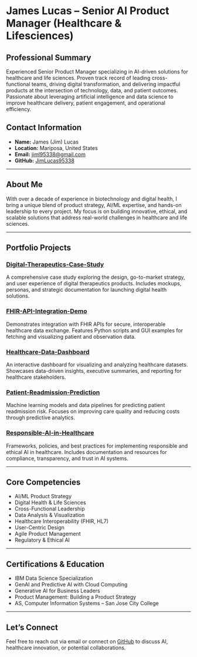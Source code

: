 # James Lucas – Senior AI Product Manager (Healthcare & Lifesciences)

## Professional Summary
Experienced Senior Product Manager specializing in AI-driven solutions for healthcare and life sciences. Proven track record of leading cross-functional teams, driving digital transformation, and delivering impactful products at the intersection of technology, data, and patient outcomes. Passionate about leveraging artificial intelligence and data science to improve healthcare delivery, patient engagement, and operational efficiency.

## Contact Information
- **Name:** James (Jim) Lucas
- **Location:** Mariposa, United States
- **Email:** jiml95338@gmail.com
- **GitHub:** [JimLucas95338](https://github.com/JimLucas95338)

---

## About Me
With over a decade of experience in biotechnology and digital health, I bring a unique blend of product strategy, AI/ML expertise, and hands-on leadership to every project. My focus is on building innovative, ethical, and scalable solutions that address real-world challenges in healthcare and life sciences.

---

## Portfolio Projects

### [Digital-Therapeutics-Case-Study](./Digital-Therapeutics-Case-Study/)
A comprehensive case study exploring the design, go-to-market strategy, and user experience of digital therapeutics products. Includes mockups, personas, and strategic documentation for launching digital health solutions.

### [FHIR-API-Integration-Demo](./FHIR-API-Integration-Demo/)
Demonstrates integration with FHIR APIs for secure, interoperable healthcare data exchange. Features Python scripts and GUI examples for fetching and visualizing patient and observation data.

### [Healthcare-Data-Dashboard](./Healthcare-Data-Dashboard/)
An interactive dashboard for visualizing and analyzing healthcare datasets. Showcases data-driven insights, executive summaries, and reporting for healthcare stakeholders.

### [Patient-Readmission-Prediction](./Patient-Readmission-Prediction/)
Machine learning models and data pipelines for predicting patient readmission risk. Focuses on improving care quality and reducing costs through predictive analytics.

### [Responsible-AI-in-Healthcare](./Responsible-AI-in-Healthcare/)
Frameworks, policies, and best practices for implementing responsible and ethical AI in healthcare. Includes documentation and resources for compliance, transparency, and trust in AI systems.

---

## Core Competencies
- AI/ML Product Strategy
- Digital Health & Life Sciences
- Cross-Functional Leadership
- Data Analysis & Visualization
- Healthcare Interoperability (FHIR, HL7)
- User-Centric Design
- Agile Product Management
- Regulatory & Ethical AI

---

## Certifications & Education
- IBM Data Science Specialization
- GenAI and Predictive AI with Cloud Computing
- Generative AI for Business Leaders
- Product Management: Building a Product Strategy
- AS, Computer Information Systems – San Jose City College

---

## Let’s Connect
Feel free to reach out via email or connect on [GitHub](https://github.com/JimLucas95338) to discuss AI, healthcare innovation, or potential collaborations. 